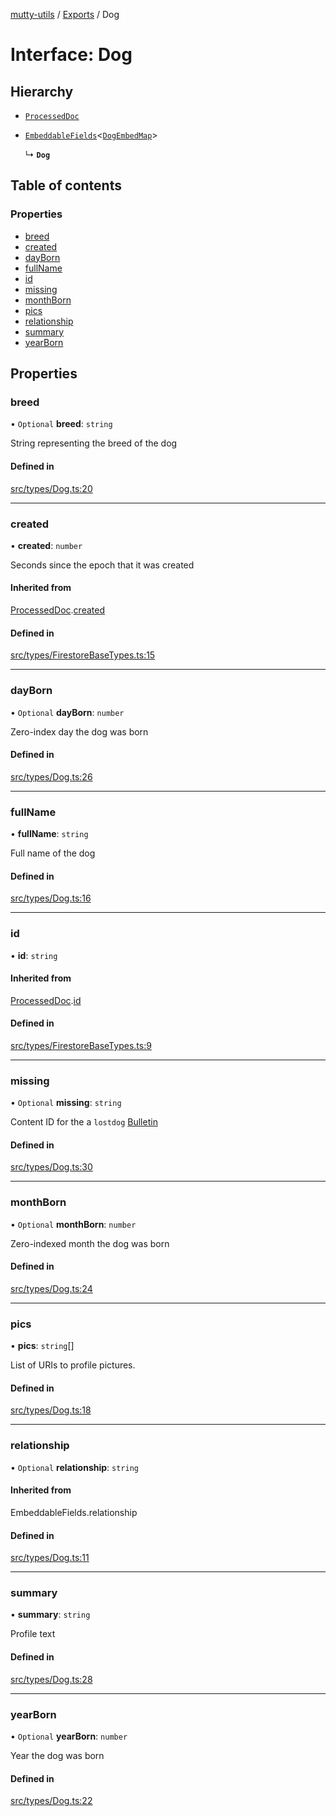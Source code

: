[mutty-utils](../README.md) / [Exports](../modules.md) / Dog

# Interface: Dog

## Hierarchy

- [`ProcessedDoc`](ProcessedDoc.md)

- [`EmbeddableFields`](../modules.md#embeddablefields)<[`DogEmbedMap`](../modules.md#dogembedmap)\>

  ↳ **`Dog`**

## Table of contents

### Properties

- [breed](Dog.md#breed)
- [created](Dog.md#created)
- [dayBorn](Dog.md#dayborn)
- [fullName](Dog.md#fullname)
- [id](Dog.md#id)
- [missing](Dog.md#missing)
- [monthBorn](Dog.md#monthborn)
- [pics](Dog.md#pics)
- [relationship](Dog.md#relationship)
- [summary](Dog.md#summary)
- [yearBorn](Dog.md#yearborn)

## Properties

### breed

• `Optional` **breed**: `string`

String representing the breed of the dog

#### Defined in

[src/types/Dog.ts:20](https://github.com/jonlaing/mutty-utils/blob/d7d0eb8/src/types/Dog.ts#L20)

___

### created

• **created**: `number`

Seconds since the epoch that it was created

#### Inherited from

[ProcessedDoc](ProcessedDoc.md).[created](ProcessedDoc.md#created)

#### Defined in

[src/types/FirestoreBaseTypes.ts:15](https://github.com/jonlaing/mutty-utils/blob/d7d0eb8/src/types/FirestoreBaseTypes.ts#L15)

___

### dayBorn

• `Optional` **dayBorn**: `number`

Zero-index day the dog was born

#### Defined in

[src/types/Dog.ts:26](https://github.com/jonlaing/mutty-utils/blob/d7d0eb8/src/types/Dog.ts#L26)

___

### fullName

• **fullName**: `string`

Full name of the dog

#### Defined in

[src/types/Dog.ts:16](https://github.com/jonlaing/mutty-utils/blob/d7d0eb8/src/types/Dog.ts#L16)

___

### id

• **id**: `string`

#### Inherited from

[ProcessedDoc](ProcessedDoc.md).[id](ProcessedDoc.md#id)

#### Defined in

[src/types/FirestoreBaseTypes.ts:9](https://github.com/jonlaing/mutty-utils/blob/d7d0eb8/src/types/FirestoreBaseTypes.ts#L9)

___

### missing

• `Optional` **missing**: `string`

Content ID for the a `lostdog` [Bulletin](Bulletin.md)

#### Defined in

[src/types/Dog.ts:30](https://github.com/jonlaing/mutty-utils/blob/d7d0eb8/src/types/Dog.ts#L30)

___

### monthBorn

• `Optional` **monthBorn**: `number`

Zero-indexed month the dog was born

#### Defined in

[src/types/Dog.ts:24](https://github.com/jonlaing/mutty-utils/blob/d7d0eb8/src/types/Dog.ts#L24)

___

### pics

• **pics**: `string`[]

List of URIs to profile pictures.

#### Defined in

[src/types/Dog.ts:18](https://github.com/jonlaing/mutty-utils/blob/d7d0eb8/src/types/Dog.ts#L18)

___

### relationship

• `Optional` **relationship**: `string`

#### Inherited from

EmbeddableFields.relationship

#### Defined in

[src/types/Dog.ts:11](https://github.com/jonlaing/mutty-utils/blob/d7d0eb8/src/types/Dog.ts#L11)

___

### summary

• **summary**: `string`

Profile text

#### Defined in

[src/types/Dog.ts:28](https://github.com/jonlaing/mutty-utils/blob/d7d0eb8/src/types/Dog.ts#L28)

___

### yearBorn

• `Optional` **yearBorn**: `number`

Year the dog was born

#### Defined in

[src/types/Dog.ts:22](https://github.com/jonlaing/mutty-utils/blob/d7d0eb8/src/types/Dog.ts#L22)
